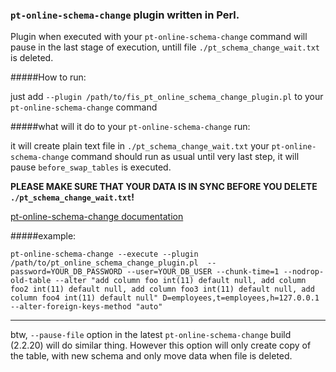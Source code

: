 ### `pt-online-schema-change` plugin written in Perl.
 
Plugin when executed with your `pt-online-schema-change` command will pause in the last stage of execution, untill file `./pt_schema_change_wait.txt` is deleted.

#####How to run:

just add `--plugin /path/to/fis_pt_online_schema_change_plugin.pl` to your  `pt-online-schema-change` command

#####what will it do to your `pt-online-schema-change` run:

it will create plain text file in `./pt_schema_change_wait.txt` your `pt-online-schema-change` command should run as usual until very last step, it will pause `before_swap_tables` is executed.

**PLEASE MAKE SURE THAT YOUR DATA IS IN SYNC BEFORE YOU DELETE `./pt_schema_change_wait.txt`!**

[pt-online-schema-change documentation](https://www.percona.com/doc/percona-toolkit/2.2/pt-online-schema-change.html)

#####example:

`pt-online-schema-change --execute --plugin /path/to/pt_online_schema_change_plugin.pl 
--password=YOUR_DB_PASSWORD --user=YOUR_DB_USER --chunk-time=1 --nodrop-old-table --alter "add column foo int(11) default null, add column foo2 int(11) default null, add column foo3 int(11) default null, add column foo4 int(11) default null" D=employees,t=employees,h=127.0.0.1 --alter-foreign-keys-method "auto"
`


___

btw, 
`--pause-file` option in the latest `pt-online-schema-change` build (2.2.20) will do similar thing. 
However this option will only create copy of the table, with new schema and only move data when file is deleted.
